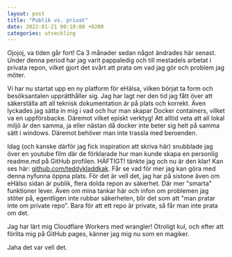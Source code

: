 ```yaml
---
layout: post
title: "Publik vs. privat"
date: 2022-01-21 00:10:00 +0200
categories: utveckling
---
```

Ojojoj, va tiden går fort! Ca 3 månader sedan något ändrades här senast. Under denna period har jag varit pappaledig och till mestadels arbetat i privata repon, vilket gjort det svårt att prata om vad jag gör och problem jag möter.

Vi har nu startat upp en ny platform för eHälsa, vilken börjat ta form och besöksantalen upprätthåller sig. Jag har lagt ner den tid jag fått över att säkerställa att all teknisk dokumentation är på plats och korrekt. Även lyckades jag sätta in mig i vad och hur man skapar Docker containers, vilket va en uppförsbacke. Däremot vilket episkt verktyg! Att alltid veta att all lokal miljö är den samma, ja eller nästan då docker inte beter sig helt på samma sätt i windows. Däremot behöver man inte trassla med beroenden.

Idag (och kanske därför jag fick inspiration att skriva här) snubblade jag över en youtube film där de förklarade hur man kunde skapa en personlig readme.md på GitHub profilen. HÄFTIGT! tänkte jag och nu är den klar! Kan ses här: [github.com/teddykladdkak](https://github.com/teddykladdkak). Får se vad för mer jag kan göra med denna nyfunna öppna plats. För det är vell det, jag har på sistone även om eHälso sidan är publik, flera dolda repon av säkerhet. Där mer "smarta" funktioner lever. Även om mina tankar här och infon om problemen jag stöter på, egentligen inte rubbar säkerheten, blir det som att "man pratar inte om private repo". Bara för att ett repo är private, så får man inte prata om det.

Jag har lärt mig Cloudflare Workers med wrangler! Otroligt kul, och efter att förlita mig på GitHub pages, känner jag mig nu som en magiker.

Jaha det var vell det.